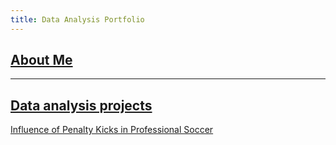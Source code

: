 ```yaml
---
title: Data Analysis Portfolio
---
```


## [About Me](about)

***

## [Data analysis projects](https://djmwa.github.io/)
[Influence of Penalty Kicks in Professional Soccer](https://djmwa.github.io/penaltykicks/)

